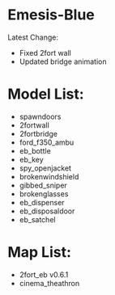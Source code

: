 # Emesis-Blue

Latest Change: 
* Fixed 2fort wall
* Updated bridge animation

# Model List:

* spawndoors
* 2fortwall
* 2fortbridge
* ford_f350_ambu
* eb_bottle
* eb_key
* spy_openjacket
* brokenwindshield
* gibbed_sniper
* brokenglasses
* eb_dispenser
* eb_disposaldoor
* eb_satchel

# Map List:

* 2fort_eb v0.6.1
* cinema_theathron


